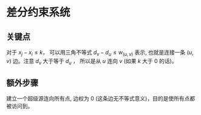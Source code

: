 # 差分约束系统

## 关键点
对于 $x_{j} - x_{i} \leq k$， 可以用三角不等式 $d_{v} - d_{u} \leq w_{(u, v)}$ 表示, 也就是连接一条 $(u, v)$ 边。注意 $d_v$ 大于等于 $d_u$ ， 所以是从 $u$ 连向 $v$ (如果 $k$ 大于 $0$ 的话)。

## 额外步骤

建立一个超级源连向所有点, 边权为 $0$ (这条边无不等式意义)，目的是使所有点都被访问到。
